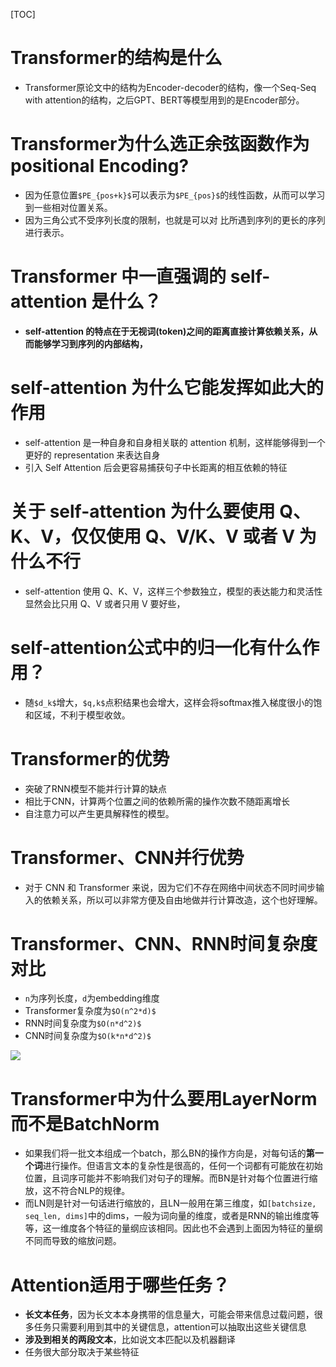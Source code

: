 [TOC]
# Transformer的结构是什么
* Transformer原论文中的结构为Encoder-decoder的结构，像一个Seq-Seq with attention的结构，之后GPT、BERT等模型用到的是Encoder部分。

# Transformer为什么选正余弦函数作为positional Encoding?
* 因为任意位置`$PE_{pos+k}$`可以表示为`$PE_{pos}$`的线性函数，从而可以学习到一些相对位置关系。
* 因为三角公式不受序列长度的限制，也就是可以对 比所遇到序列的更长的序列 进行表示。

# Transformer 中一直强调的 self-attention 是什么？
* **self-attention 的特点在于无视词(token)之间的距离直接计算依赖关系，从而能够学习到序列的内部结构，**

# self-attention 为什么它能发挥如此大的作用
* self-attention 是一种自身和自身相关联的 attention 机制，这样能够得到一个更好的 representation 来表达自身
* 引入 Self Attention 后会更容易捕获句子中长距离的相互依赖的特征

#  关于 self-attention 为什么要使用 Q、K、V，仅仅使用 Q、V/K、V 或者 V 为什么不行
* self-attention 使用 Q、K、V，这样三个参数独立，模型的表达能力和灵活性显然会比只用 Q、V 或者只用 V 要好些，

# self-attention公式中的归一化有什么作用？
* 随`$d_k$`增大，`$q,k$`点积结果也会增大，这样会将softmax推入梯度很小的饱和区域，不利于模型收敛。

# Transformer的优势
* 突破了RNN模型不能并行计算的缺点
* 相比于CNN，计算两个位置之间的依赖所需的操作次数不随距离增长
* 自注意力可以产生更具解释性的模型。

# Transformer、CNN并行优势
* 对于 CNN 和 Transformer 来说，因为它们不存在网络中间状态不同时间步输入的依赖关系，所以可以非常方便及自由地做并行计算改造，这个也好理解。

# Transformer、CNN、RNN时间复杂度对比
* `n`为序列长度，`d`为embedding维度
* Transformer复杂度为`$O(n^2*d)$`
* RNN时间复杂度为`$O(n*d^2)$`
* CNN时间复杂度为`$O(k*n*d^2)$`

![](https://static.leiphone.com/uploads/new/images/20190216/5c67bfc3559b7.jpg?imageView2/2/w/740)

# Transformer中为什么要用LayerNorm而不是BatchNorm
* 如果我们将一批文本组成一个batch，那么BN的操作方向是，对每句话的**第一个词**进行操作。但语言文本的复杂性是很高的，任何一个词都有可能放在初始位置，且词序可能并不影响我们对句子的理解。而BN是针对每个位置进行缩放，这不符合NLP的规律。
* 而LN则是针对一句话进行缩放的，且LN一般用在第三维度，如`[batchsize, seq_len, dims]`中的dims，一般为词向量的维度，或者是RNN的输出维度等等，这一维度各个特征的量纲应该相同。因此也不会遇到上面因为特征的量纲不同而导致的缩放问题。

# Attention适用于哪些任务？
* **长文本任务**，因为长文本本身携带的信息量大，可能会带来信息过载问题，很多任务只需要利用到其中的关键信息，attention可以抽取出这些关键信息
* **涉及到相关的两段文本**，比如说文本匹配以及机器翻译
* 任务很大部分取决于某些特征